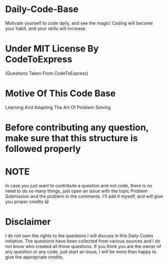 # Daily-Code-Base 
Motivate yourself to code daily, and see the magic! Coding will become your habit, and your skills will increase.

# Under MIT License By CodeToExpress 
(Questions Taken From CodeToExpress)

# Motive Of This Code Base
Learning And Adapting The Art Of Problem Solving 

# Before contributing any question, make sure that this structure is followed properly

# NOTE
In case you just want to contribute a question and not code, there is no need to do so many things, just open an issue with the topic Problem Submission and the problem in the comments. I'll add it myself, and will give you proper credits 😃

# Disclaimer
I do not own the rights to the questions I will discuss in this Daily Codes initiative. The questions have been collected from various sources and I do not know who created all those questions. If you think you are the owner of any question or any code, just start an issue, I will be more than happy to give the appropriate credits.
